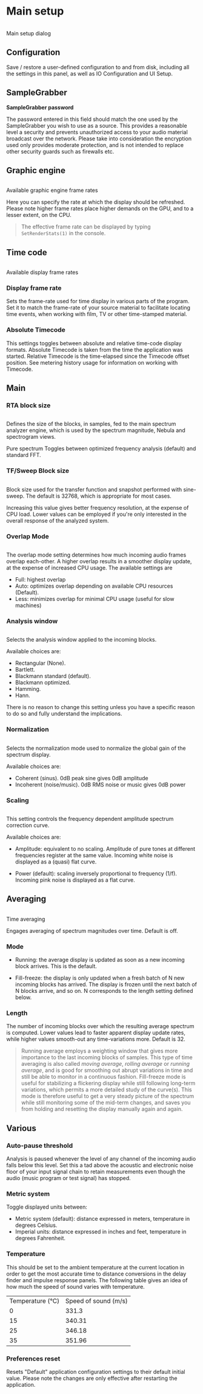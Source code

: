 # Main setup
<image name="MainSetup"
filename="C:\Sources\Flux\FluxtAnalyzer\Software\FluxTAnalyzer\Documents\graphics\Cropped\General\MainSetup.png"></image>

<link type="document" target="Main">Main</link>
setup dialog

## Configuration
Save / restore a user-defined configuration to and from disk,
including all the settings in this panel, as well as <link type="document" target="IO Configuration">IO
Configuration </link> and <link type="document" target="UI Setup">UI Setup</link>.

## SampleGrabber
**SampleGrabber password**

The password entered in this field should match the one used by the SampleGrabber you wish to use as
a source. This provides a reasonable level a security and prevents unauthorized access to your audio
material broadcast over the network. Please take into consideration the encryption used only
provides moderate protection, and is not intended to replace other security guards such as firewalls
etc.

## Graphic engine
<image name="EngineFrameRate"
filename="C:\Sources\Flux\FluxtAnalyzer\Software\FluxTAnalyzer\Documents\graphics\Cropped\General\EngineFrameRate.png"></image>

Available graphic engine frame rates

Here you can specify the rate at which the display should be refreshed. Please note higher frame
rates place higher demands on the GPU, and to a lesser extent, on the CPU.

>The effective frame rate can be displayed by typing `SetRenderStats(1)` in the console.

## Time code
<image name="DisplayFrameRate"
filename="C:\Sources\Flux\FluxtAnalyzer\Software\FluxTAnalyzer\Documents\graphics\Cropped\General\DisplayFrameRate.png"></image>

Available display frame rates

### Display frame rate
Sets the frame-rate used for time display in various parts of
the program. Set it to match the frame-rate of your source material to facilitate locating time
events, when working with film, TV or other time-stamped material.

### Absolute Timecode
This settings toggles between absolute and relative time-code display
formats. Absolute Timecode is taken from the time the application was started. Relative Timecode is
the time-elapsed since the Timecode offset position. See <link type="document" target="Usage meter hist">metering
history usage</link> for information on working with Timecode.

## Main

### RTA block size
<image name="MainBlockSize"
filename="C:\Sources\Flux\FluxtAnalyzer\Software\FluxTAnalyzer\Documents\graphics\Cropped\General\MainBlockSize.png"></image>

Defines the size of the blocks, in samples, fed to the main spectrum analyzer engine, which is used
by the spectrum magnitude, Nebula and spectrogram views.

Pure spectrum Toggles between optimized frequency analysis (default) and standard FFT.

### TF/Sweep Block size
<image name="Block Size"
filename="C:\Sources\Flux\FluxtAnalyzer\Software\FluxTAnalyzer\Documents\graphics\Cropped\Bode\Block Size.png"></image>

Block size used for the transfer function and snapshot performed with sine-sweep. The default is
32768, which is appropriate for most cases.

Increasing this value gives better frequency resolution, at the expense of CPU load. Lower values
can be employed if you're only interested in the overall response of the analyzed system.

### Overlap Mode
<image name="OverlapMode"
filename="C:\Sources\Flux\FluxtAnalyzer\Software\FluxTAnalyzer\Documents\graphics\Cropped\General\OverlapMode.png"></image>

The overlap mode setting determines how much incoming audio frames overlap each-other. A higher
overlap results in a smoother display update, at the expense of increased CPU usage. The available
settings are

* Full: highest overlap
* Auto: optimizes overlap depending on available CPU resources (Default).
* Less: minimizes overlap for minimal CPU usage (useful for slow machines)


### Analysis window
<image name="AnalysisWindow"
filename="C:\Sources\Flux\FluxtAnalyzer\Software\FluxTAnalyzer\Documents\graphics\Cropped\General\AnalysisWindow.png"></image>

Selects the analysis window applied to the incoming blocks.

Available choices are:

* Rectangular (None).
* Bartlett.
* Blackmann standard (default).
* Blackmann optimized.
* Hamming.
* Hann.


There is no reason to change this setting unless you have a specific reason to do so and fully
understand the implications.

### Normalization
<image name="normalization"
filename="C:\Sources\Flux\FluxtAnalyzer\Software\FluxTAnalyzer\Documents\graphics\Cropped\General\normalization.png"></image>

Selects the normalization mode used to normalize the global gain of the spectrum display.

Available choices are:

* Coherent (sinus). 0dB peak sine gives 0dB amplitude
* Incoherent (noise/music). 0dB <link type="document" target="RMS">RMS</link> noise or music
gives 0dB power



### Scaling
<image name="Scaling"
filename="C:\Sources\Flux\FluxtAnalyzer\Software\FluxTAnalyzer\Documents\graphics\Cropped\General\Scaling.png"></image>

This setting controls the frequency dependent amplitude spectrum correction curve.

Available choices are:

* Amplitude: equivalent to no scaling. Amplitude of pure tones at different frequencies
register at the same value. Incoming white noise is displayed as a (quasi) flat curve.

* Power (default): scaling inversely proportional to frequency (1/f). Incoming pink noise is
displayed as a flat curve.



## Averaging
<image name="Mode"
filename="C:\Sources\Flux\FluxtAnalyzer\Software\FluxTAnalyzer\Documents\graphics\Cropped\General\Mode.png"></image>

<link type="document" target="Time">Time</link>
averaging

Engages averaging of spectrum magnitudes over time. Default is off.

### Mode

* Running: the average display is updated as soon as a new incoming block arrives. This is the
default.

* Fill-freeze: the display is only updated when a fresh batch of N new incoming blocks has
arrived. The display is frozen until the next batch of N blocks arrive, and so on. N
corresponds to the length setting defined below.



### Length
The number of incoming blocks over which the resulting average spectrum
is computed. Lower values lead to faster apparent display update rates, while higher values
smooth-out any time-variations more. Default is 32.

>Running average employs a weighting window that gives more importance to the last incoming
blocks of samples. This type of time averaging is also called <i>moving average</i>, <i>rolling
average</i> or <i>running average</i>, and is good for smoothing out abrupt variations in time and still be
able to monitor in a continuous fashion.
Fill-freeze mode is useful for stabilizing a flickering display while still following long-term
variations, which permits a more detailed study of the curve(s). This mode is therefore useful to
get a very steady picture of the spectrum while still monitoring some of the mid-term changes, and
saves you from holding and resetting the display manually again and again.


## Various

### Auto-pause threshold
Analysis is paused whenever the level of any channel of
the incoming audio falls below this level. Set this a tad above the acoustic and electronic noise
floor of your input signal chain to retain measurements even though the audio (music program or test
signal) has stopped.

### Metric system
Toggle displayed units between:

* Metric system (default): distance expressed in meters, temperature in degrees Celsius.
* Imperial units: distance expressed in inches and feet, temperature in degrees Fahrenheit.



### Temperature
This should be set to the ambient temperature at the current
location in order to get the most accurate time to distance conversions in the delay finder and
impulse response panels. The following table gives an idea of how much the speed of sound varies
with temperature.

<table>
<tr>
<td>Temperature (°C)</td>
<td>Speed of sound (m/s)</td>
</tr>
<tr>
<td>0</td>
<td>331.3</td>
</tr>
<tr>
<td>15</td>
<td>340.31</td>
</tr>
<tr>
<td>25</td>
<td>346.18</td>
</tr>
<tr>
<td>35</td>
<td>351.96</td>
</tr>
</table>

### Preferences reset
Resets "Default" application configuration settings to their
default initial value. Please note the changes are only effective after restarting the application.


